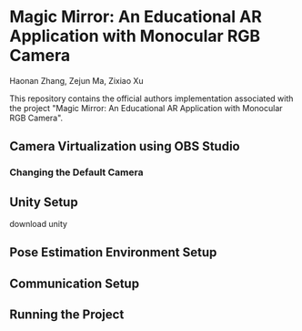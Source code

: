 # Magic Mirror: An Educational AR Application with Monocular RGB Camera
Haonan Zhang, Zejun Ma, Zixiao Xu

This repository contains the official authors implementation associated with the project "Magic Mirror: An Educational AR Application with Monocular RGB Camera".

## Camera Virtualization using OBS Studio

### Changing the Default Camera

## Unity Setup
download unity 
## Pose Estimation Environment Setup

## Communication Setup

## Running the Project

